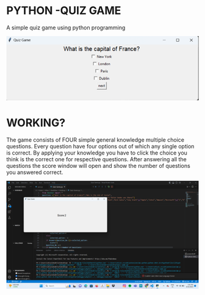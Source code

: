 # PYTHON -QUIZ GAME
 A simple quiz game using python programming




 ![](https://github.com/shubham4-9/CODSOFT/blob/main/QUIZ%20GAME/Screenshot%20(61).png)

 # WORKING?
 The game consists of FOUR simple general knowledge multiple choice questions. Every question have four options out of which any single option is correct. By applying your knowledge you have to click the choice you 
 think is the correct one for respective questions. After answering all the questions the score window will open and show the number of questions you answered correct.





![](https://github.com/shubham4-9/CODSOFT/blob/main/QUIZ%20GAME/Screenshot%20(63).png)
